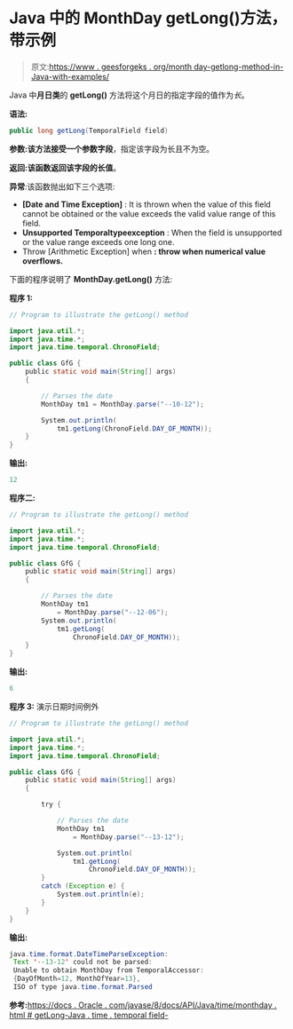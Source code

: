 # Java 中的 MonthDay getLong()方法，带示例

> 原文:[https://www . geesforgeks . org/month day-getlong-method-in-Java-with-examples/](https://www.geeksforgeeks.org/monthday-getlong-method-in-java-with-examples/)

Java 中**月日类**的 **getLong()** 方法将这个月日的指定字段的值作为*长*。

**语法:**

```java
public long getLong(TemporalField field)
```

**参数:**该方法接受一个参数**字段**，指定该字段为长且不为空。

**返回:**该函数返回该字段的**长值**。

**异常**:该函数抛出如下三个选项:

*   **[Date and Time Exception]** : It is thrown when the value of this field cannot be obtained or the value exceeds the valid value range of this field.
*   **Unsupported Temporaltypeexception** : When the field is unsupported or the value range exceeds one long one.
*   Throw [Arithmetic Exception] when **: throw when numerical value overflows.**

下面的程序说明了 **MonthDay.getLong()** 方法:

**程序 1:**

```java
// Program to illustrate the getLong() method

import java.util.*;
import java.time.*;
import java.time.temporal.ChronoField;

public class GfG {
    public static void main(String[] args)
    {

        // Parses the date
        MonthDay tm1 = MonthDay.parse("--10-12");

        System.out.println(
            tm1.getLong(ChronoField.DAY_OF_MONTH));
    }
}
```

**输出:**

```java
12

```

**程序二:**

```java
// Program to illustrate the getLong() method

import java.util.*;
import java.time.*;
import java.time.temporal.ChronoField;

public class GfG {
    public static void main(String[] args)
    {

        // Parses the date
        MonthDay tm1
            = MonthDay.parse("--12-06");
        System.out.println(
            tm1.getLong(
                ChronoField.DAY_OF_MONTH));
    }
}
```

**输出:**

```java
6

```

**程序 3:** 演示日期时间例外

```java
// Program to illustrate the getLong() method

import java.util.*;
import java.time.*;
import java.time.temporal.ChronoField;

public class GfG {
    public static void main(String[] args)
    {

        try {

            // Parses the date
            MonthDay tm1
                = MonthDay.parse("--13-12");

            System.out.println(
                tm1.getLong(
                    ChronoField.DAY_OF_MONTH));
        }
        catch (Exception e) {
            System.out.println(e);
        }
    }
}
```

**输出:**

```java
java.time.format.DateTimeParseException:
 Text '--13-12' could not be parsed:
 Unable to obtain MonthDay from TemporalAccessor:
 {DayOfMonth=12, MonthOfYear=13},
 ISO of type java.time.format.Parsed

```

**参考:**[https://docs . Oracle . com/javase/8/docs/API/Java/time/monthday . html # getLong-Java . time . temporal field-](https://docs.oracle.com/javase/8/docs/api/java/time/MonthDay.html#getLong-java.time.temporal.TemporalField-)